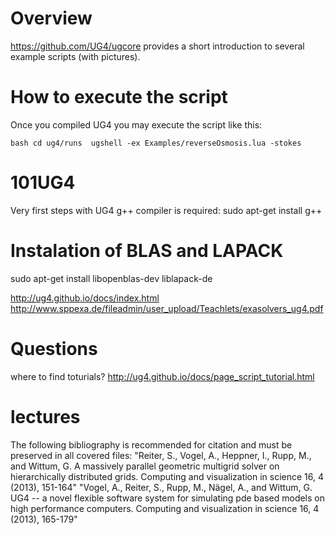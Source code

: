 # Overview
https://github.com/UG4/ugcore provides a short introduction to several example scripts (with pictures).


# How to execute the script
Once you compiled UG4 you may execute the script like this:

`` bash
cd ug4/runs 
ugshell -ex Examples/reverseOsmosis.lua -stokes
``


# 101UG4
Very first steps with UG4
g++ compiler is required:
sudo apt-get install g++

# Instalation of BLAS and LAPACK
sudo apt-get install libopenblas-dev liblapack-de


http://ug4.github.io/docs/index.html
http://www.sppexa.de/fileadmin/user_upload/Teachlets/exasolvers_ug4.pdf

# Questions
where to find toturials? http://ug4.github.io/docs/page_script_tutorial.html


# lectures
 The following bibliography is recommended for citation and must be
  preserved in all covered files:
  "Reiter, S., Vogel, A., Heppner, I., Rupp, M., and Wittum, G. A massively
   parallel geometric multigrid solver on hierarchically distributed grids.
    Computing and visualization in science 16, 4 (2013), 151-164"
 "Vogel, A., Reiter, S., Rupp, M., Nägel, A., and Wittum, G. UG4 -- a novel
    flexible software system for simulating pde based models on high performance
  computers. Computing and visualization in science 16, 4 (2013), 165-179"
